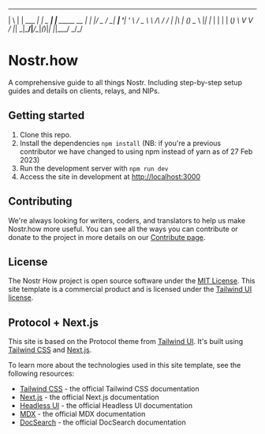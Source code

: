 
  _   _           _        _
 | \ | | ___  ___| |_ _ __| |__   _____      __
 |  \| |/ _ \/ __| __| '__| '_ \ / _ \ \ /\ / /
 | |\  | (_) \__ \ |_| |_ | | | | (_) \ V  V /
 |_| \_|\___/|___/\__|_(_)|_| |_|\___/ \_/\_/

# Nostr.how

A comprehensive guide to all things Nostr. Including step-by-step setup guides and details on clients, relays, and NIPs.
## Getting started

1. Clone this repo.
1. Install the dependencies `npm install` (NB: if you're a previous contributor we have changed to using npm instead of yarn as of 27 Feb 2023)
1. Run the development server with `npm run dev`
1. Access the site in development at [http://localhost:3000](http://localhost:3000)

## Contributing
We're always looking for writers, coders, and translators to help us make Nostr.how more useful. You can see all the ways you can contribute or donate to the project in more details on our [Contribute page](https://nostr.how/contribute).
## License

The Nostr How project is open source software under the [MIT License](https://opensource.org/licenses/MIT).
This site template is a commercial product and is licensed under the [Tailwind UI license](https://tailwindui.com/license).

## Protocol + Next.js

This site is based on the Protocol theme from [Tailwind UI](https://tailwindui.com). It's built using [Tailwind CSS](https://tailwindcss.com) and [Next.js](https://nextjs.org).

To learn more about the technologies used in this site template, see the following resources:

- [Tailwind CSS](https://tailwindcss.com/docs) - the official Tailwind CSS documentation
- [Next.js](https://nextjs.org/docs) - the official Next.js documentation
- [Headless UI](https://headlessui.dev) - the official Headless UI documentation
- [MDX](https://mdxjs.com/) - the official MDX documentation
- [DocSearch](https://docsearch.algolia.com) - the official DocSearch documentation